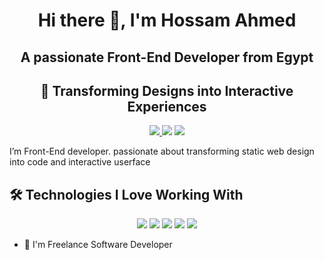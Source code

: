 

<h1 align="center">Hi there 👋, I'm Hossam Ahmed</h1>
<h2 align="center">A passionate Front-End Developer from Egypt</h2>
<h2 align="center">🚀 Transforming Designs into Interactive Experiences</h2>


<p align="center">
    <a href="https://www.linkedin.com/in/hossam-ahmed-1891bb204/" target="_blank"><img src="https://img.shields.io/badge/linkedin-%230177B5?style=flat&logo=linkedin&logoColor=white"</a>
    <a href="https://twitter.com/hossamofficia1" target="_blank"><img src="https://img.shields.io/badge/twitter-%231FA1F1?style=flat&logo=twitter&logoColor=white"/></a>
    <a href="https://www.instagram.com/hossam1__ahmedd/" target="_blank"><img src="https://img.shields.io/badge/instagram-%23E4415F?style=flat&logo=instagram&logoColor=white"/></a>
  </p>

I’m Front-End developer. passionate about transforming static web design into code and interactive userface

## 🛠️ Technologies I Love Working With

<p align="center">
  <img src="https://img.shields.io/badge/HTML-%23E44D26?style=for-the-badge&logo=html5&logoColor=white">
  <img src="https://img.shields.io/badge/CSS-%231572B6?style=for-the-badge&logo=css3&logoColor=white">
  <img src="https://img.shields.io/badge/JavaScript-%23F7DF1E?style=for-the-badge&logo=javascript&logoColor=black">
  <img src="https://img.shields.io/badge/Bootstrap-%23563D7C?style=for-the-badge&logo=bootstrap&logoColor=white">
  <img src="https://img.shields.io/badge/ReactJS-%2361DAFB?style=for-the-badge&logo=react&logoColor=black">
</p>
  

- 🔭 I'm Freelance Software  Developer
